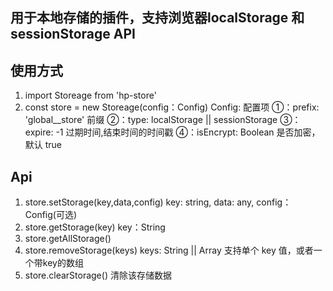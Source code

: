 <!--
 * @Description: hp-store
 * @Author: Author
 * @Date: 2022-07-27 17:14:24
 * @LastEditTime: 2022-07-27 17:28:25
 * @LastEditors: Author
-->
## 用于本地存储的插件，支持浏览器localStorage 和 sessionStorage API

## 使用方式
  1. import Storeage from 'hp-store'
  2. const store = new Storeage(config：Config)
  Config: 配置项
    ①：prefix: 'global__store' 前缀
    ②：type: localStorage || sessionStorage
    ③：expire: -1 过期时间,结束时间的时间戳
    ④：isEncrypt: Boolean   是否加密，默认 true

## Api
  1. store.setStorage(key,data,config) key: string, data: any, config：Config(可选)
  2. store.getStorage(key) key：String
  3. store.getAllStorage()
  4. store.removeStorage(keys)  keys: String || Array  支持单个 key 值，或者一个带key的数组
  5. store.clearStorage() 清除该存储数据